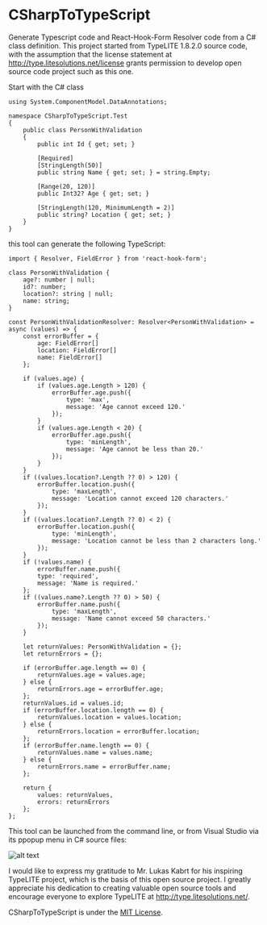 # CSharpToTypeScript
Generate Typescript code and React-Hook-Form Resolver code from a C# class definition. This project started from TypeLITE 1.8.2.0 source code, with the assumption that the license statement at http://type.litesolutions.net/license grants permission to develop open source code project such as this one.

Start with the C# class

```
using System.ComponentModel.DataAnnotations;

namespace CSharpToTypeScript.Test
{
    public class PersonWithValidation
    {
        public int Id { get; set; }

        [Required]
        [StringLength(50)]
        public string Name { get; set; } = string.Empty;

        [Range(20, 120)]
        public Int32? Age { get; set; }

        [StringLength(120, MinimumLength = 2)]
        public string? Location { get; set; }
    }
}
```

this tool can generate the following TypeScript:
```
import { Resolver, FieldError } from 'react-hook-form';

class PersonWithValidation {
	age?: number | null;
	id?: number;
	location?: string | null;
	name: string;
}

const PersonWithValidationResolver: Resolver<PersonWithValidation> = async (values) => {
	const errorBuffer = {
		age: FieldError[]
		location: FieldError[]
		name: FieldError[]
	};

	if (values.age) {
		if (values.age.Length > 120) {
			errorBuffer.age.push({
				type: 'max',
				message: 'Age cannot exceed 120.'
			});
		}
		if (values.age.Length < 20) {
			errorBuffer.age.push({
				type: 'minLength',
				message: 'Age cannot be less than 20.'
			});
		}
	}
	if ((values.location?.Length ?? 0) > 120) {
		errorBuffer.location.push({
			type: 'maxLength',
			message: 'Location cannot exceed 120 characters.'
		});
	}
	if ((values.location?.Length ?? 0) < 2) {
		errorBuffer.location.push({
			type: 'minLength',
			message: 'Location cannot be less than 2 characters long.'
		});
	}
	if (!values.name) {
		errorBuffer.name.push({
		type: 'required',
		message: 'Name is required.'
	};
	if ((values.name?.Length ?? 0) > 50) {
		errorBuffer.name.push({
			type: 'maxLength',
			message: 'Name cannot exceed 50 characters.'
		});
	}

	let returnValues: PersonWithValidation = {};
	let returnErrors = {};

	if (errorBuffer.age.length == 0) {
		returnValues.age = values.age;
	} else {
		returnErrors.age = errorBuffer.age;
	};
	returnValues.id = values.id;
	if (errorBuffer.location.length == 0) {
		returnValues.location = values.location;
	} else {
		returnErrors.location = errorBuffer.location;
	};
	if (errorBuffer.name.length == 0) {
		returnValues.name = values.name;
	} else {
		returnErrors.name = errorBuffer.name;
	};

	return {
		values: returnValues,
		errors: returnErrors
	};
};
```

This tool can be launched from the command line, or from Visual Studio via its ppopup menu in C# source files:

![alt text](https://github.com/tan00001/CSharpToTypeScript/blob/main/VSMenuScreenShot.png)

I would like to express my gratitude to Mr. Lukas Kabrt for his inspiring TypeLITE project, which is the basis of this open source project. I greatly appreciate his dedication to creating valuable open source tools and encourage everyone to explore TypeLITE at http://type.litesolutions.net/.

CSharpToTypeScript is under the <a href="https://opensource.org/license/mit/">MIT License</a>.
